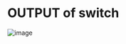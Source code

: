 # OUTPUT of switch

![image](https://user-images.githubusercontent.com/127226833/224485897-3b5070aa-bd2a-432a-bcd6-b67e53d3af7a.png)
